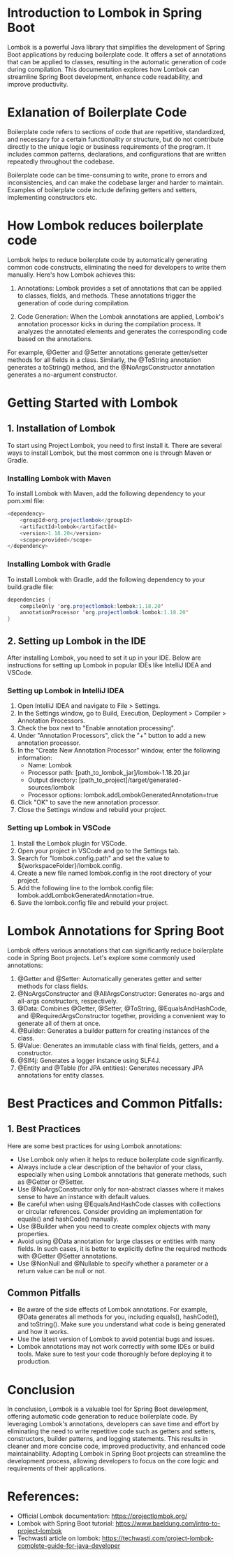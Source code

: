 # Introduction to Lombok in Spring Boot
Lombok is a powerful Java library that simplifies the development of Spring Boot applications by reducing boilerplate code. It offers a set of annotations that can be applied to classes, resulting in the automatic generation of code during compilation. This documentation explores how Lombok can streamline Spring Boot development, enhance code readability, and improve productivity.

# Exlanation of Boilerplate Code
Boilerplate code refers to sections of code that are repetitive, standardized, and necessary for a certain functionality or structure, but do not contribute directly to the unique logic or business requirements of the program. It includes common patterns, declarations, and configurations that are written repeatedly throughout the codebase.

Boilerplate code can be time-consuming to write, prone to errors and inconsistencies, and can make the codebase larger and harder to maintain. Examples of boilerplate code include defining getters and setters, implementing constructors etc.

# How Lombok reduces boilerplate code
Lombok helps to reduce boilerplate code by automatically generating common code constructs, eliminating the need for developers to write them manually. Here's how Lombok achieves this:

1. Annotations: Lombok provides a set of annotations that can be applied to classes, fields, and methods. These annotations trigger the generation of code during compilation.

2. Code Generation: When the Lombok annotations are applied, Lombok's annotation processor kicks in during the compilation process. It analyzes the annotated elements and generates the corresponding code based on the annotations.

For example, @Getter and @Setter annotations generate getter/setter methods for all fields in a class. Similarly, the @ToString annotation generates a toString() method, and the @NoArgsConstructor annotation generates a no-argument constructor.

# Getting Started with Lombok

## 1. Installation of Lombok
To start using Project Lombok, you need to first install it. There are several ways to install Lombok, but the most common one is through Maven or Gradle.

### Installing Lombok with Maven
To install Lombok with Maven, add the following dependency to your pom.xml file:
```java
<dependency>
    <groupId>org.projectlombok</groupId>
    <artifactId>lombok</artifactId>
    <version>1.18.20</version>
    <scope>provided</scope>
</dependency>
```

### Installing Lombok with Gradle
To install Lombok with Gradle, add the following dependency to your build.gradle file:
```java
dependencies {
    compileOnly 'org.projectlombok:lombok:1.18.20'
    annotationProcessor 'org.projectlombok:lombok:1.18.20'
}
```

## 2. Setting up Lombok in the IDE
After installing Lombok, you need to set it up in your IDE. Below are instructions for setting up Lombok in popular IDEs like IntelliJ IDEA and VSCode.

### Setting up Lombok in IntelliJ IDEA
1. Open IntelliJ IDEA and navigate to File > Settings.
2. In the Settings window, go to Build, Execution, Deployment > Compiler > Annotation Processors.
3. Check the box next to "Enable annotation processing".
4. Under "Annotation Processors", click the "+" button to add a new annotation processor.
5. In the "Create New Annotation Processor" window, enter the following information:
    - Name: Lombok
    - Processor path: [path_to_lombok_jar]/lombok-1.18.20.jar
    - Output directory: [path_to_project]/target/generated-sources/lombok
    - Processor options: lombok.addLombokGeneratedAnnotation=true
6. Click "OK" to save the new annotation processor.
7. Close the Settings window and rebuild your project.

### Setting up Lombok in VSCode
1. Install the Lombok plugin for VSCode.
2. Open your project in VSCode and go to the Settings tab.
3. Search for "lombok.config.path" and set the value to ${workspaceFolder}/lombok.config.
4. Create a new file named lombok.config in the root directory of your project.
5. Add the following line to the lombok.config file: lombok.addLombokGeneratedAnnotation=true.
6. Save the lombok.config file and rebuild your project.

# Lombok Annotations for Spring Boot
Lombok offers various annotations that can significantly reduce boilerplate code in Spring Boot projects. Let's explore some commonly used annotations:

1. @Getter and @Setter: Automatically generates getter and setter methods for class fields.
2. @NoArgsConstructor and @AllArgsConstructor: Generates no-args and all-args constructors, respectively.
3. @Data: Combines @Getter, @Setter, @ToString, @EqualsAndHashCode, and @RequiredArgsConstructor together, providing a convenient way to generate all of them at once.
4. @Builder: Generates a builder pattern for creating instances of the class.
5. @Value: Generates an immutable class with final fields, getters, and a constructor.
6. @Slf4j: Generates a logger instance using SLF4J.
7. @Entity and @Table (for JPA entities): Generates necessary JPA annotations for entity classes.

# Best Practices and Common Pitfalls:

## 1. Best Practices
Here are some best practices for using Lombok annotations:
- Use Lombok only when it helps to reduce boilerplate code significantly.
- Always include a clear description of the behavior of your class, especially when using Lombok annotations that generate methods, such as @Getter or @Setter.
- Use @NoArgsConstructor only for non-abstract classes where it makes sense to have an instance with default values.
- Be careful when using @EqualsAndHashCode classes with collections or circular references. Consider providing an implementation for equals() and hashCode() manually.
- Use @Builder when you need to create complex objects with many properties.
- Avoid using @Data annotation for large classes or entities with many fields. In such cases, it is better to explicitly define the required methods with @Getter @Setter annotations.
- Use @NonNull and @Nullable to specify whether a parameter or a return value can be null or not.

## Common Pitfalls
- Be aware of the side effects of Lombok annotations. For example, @Data generates all methods for you, including equals(), hashCode(), and toString(). Make sure you understand what code is being generated and how it works.
- Use the latest version of Lombok to avoid potential bugs and issues.
- Lombok annotations may not work correctly with some IDEs or build tools. Make sure to test your code thoroughly before deploying it to production.

# Conclusion
In conclusion, Lombok is a valuable tool for Spring Boot development, offering automatic code generation to reduce boilerplate code. By leveraging Lombok's annotations, developers can save time and effort by eliminating the need to write repetitive code such as getters and setters, constructors, builder patterns, and logging statements. This results in cleaner and more concise code, improved productivity, and enhanced code maintainability. Adopting Lombok in Spring Boot projects can streamline the development process, allowing developers to focus on the core logic and requirements of their applications.

# References:
- Official Lombok documentation: https://projectlombok.org/
- Lombok with Spring Boot tutorial: https://www.baeldung.com/intro-to-project-lombok
- Techwasti article on lombok: https://techwasti.com/project-lombok-complete-guide-for-java-developer
